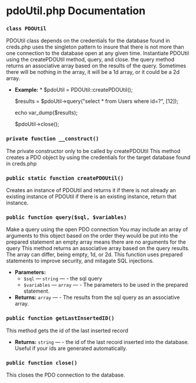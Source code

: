 

#

# pdoUtil.php Documentation

### `class PDOUtil`

PDOUtil class depends on the credentials for the database found in creds.php uses the singleton pattern to insure that there is not more than one connection to the database open at any given time. Instantiate PDOUtil using the createPDOUtil method, query, and close. the query method returns an associative array based on the results of the query. Sometimes there will be nothing in the array, it will be a 1d array, or it could be a 2d array.

 * **Example:** * $pdoUtil = PDOUtil::createPDOUtil();

     $results = $pdoUtil->query("select * from Users where id=?", [12]);

     echo var_dump($results);

     $pdoUtil->close();

### `private function __construct()`

The private constructor only to be called by createPDOUtil This method creates a PDO object by using the credentials for the target database found in creds.php

### `public static function createPDOUtil()`

Creates an instance of PDOUtil and returns it if there is not already an existing instance of PDOUtil if there is an existing instance, return that instance.

### `public function query($sql, $variables)`

Make a query using the open PDO connection You may include an array of arguments to this object based on the order they would be put into the prepared statement an empty array means there are no arguments for the query This method returns an associative array based on the query results. The array can differ, being empty, 1d, or 2d. This function uses prepared statements to improve security, and mitagate SQL injections.

 * **Parameters:**
   * `$sql` — `string` — - the sql query
   * `$variables` — `array` — - The parameters to be used in the prepared statement.
 * **Returns:** `array` — - The results from the sql query as an associative array.

### `public function getLastInsertedID()`

This method gets the id of the last inserted record

 * **Returns:** `string` — - the id of the last record inserted into the database. Useful if your ids are generated automatically.

### `public function close()`

This closes the PDO connection to the database.

